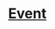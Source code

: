 # [Event](https://developer.mozilla.org/en-US/docs/Web/Guide/Events/Creating_and_triggering_events)


